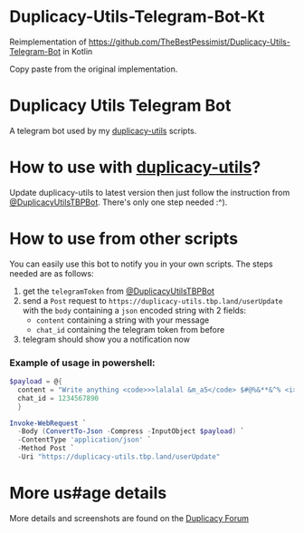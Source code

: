 # Duplicacy-Utils-Telegram-Bot-Kt
Reimplementation of https://github.com/TheBestPessimist/Duplicacy-Utils-Telegram-Bot in Kotlin






Copy paste from the original implementation.








# Duplicacy Utils Telegram Bot
A telegram bot used by my [duplicacy-utils](https://github.com/TheBestPessimist/duplicacy-utils) scripts.


# How to use with [duplicacy-utils](https://github.com/TheBestPessimist/duplicacy-utils)?

Update duplicacy-utils to latest version then just follow the instruction from [@DuplicacyUtilsTBPBot](https://t.me/DuplicacyUtilsTBPBot). There's only one step needed :^).


# How to use from other scripts

You can easily use this bot to notify you in your own scripts. 
The steps needed are as follows:
 
1. get the `telegramToken` from [@DuplicacyUtilsTBPBot](https://t.me/DuplicacyUtilsTBPBot)
2. send a `Post` request to `https://duplicacy-utils.tbp.land/userUpdate` with the `body` containing a `json` encoded string with 2 fields:
    - `content` containing a string with your message
    - `chat_id` containing the telegram token from before
3. telegram should show you a notification now

### Example of usage in powershell:
```powershell
$payload = @{
  content = "Write anything <code>>>lalalal &m_a5</code> $#@%&**&^% <i>you</i> may <b>want</b>"
  chat_id = 1234567890
  }

Invoke-WebRequest `
  -Body (ConvertTo-Json -Compress -InputObject $payload) `
  -ContentType 'application/json' `
  -Method Post `
  -Uri "https://duplicacy-utils.tbp.land/userUpdate"
```

# More us#age details

More details and screenshots are found on the [Duplicacy Forum](https://forum.duplicacy.com/t/send-backup-notifications-via-telegram-using-duplicacy-utils-telegram-bot/1692)



